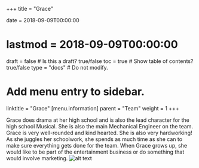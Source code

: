 +++
title = "Grace"

date = 2018-09-09T00:00:00
# lastmod = 2018-09-09T00:00:00

draft = false  # Is this a draft? true/false
toc = true  # Show table of contents? true/false
type = "docs"  # Do not modify.

# Add menu entry to sidebar.
linktitle = "Grace"
[menu.information]
  parent = "Team"
  weight = 1
+++

Grace does drama at her high school and is also the
lead character for the high school Musical. She is also the
main Mechanical Engineer on the team. Grace is very
well-rounded and kind hearted. She is also very
hardworking! As she juggles her schoolwork, she spends as
much time as she can to make sure everything gets done for
the team. When Grace grows up, she would like to be part
of the entertainment business or do something that would
involve marketing.
![alt text](/img/people/grace.jpg "Grace")

